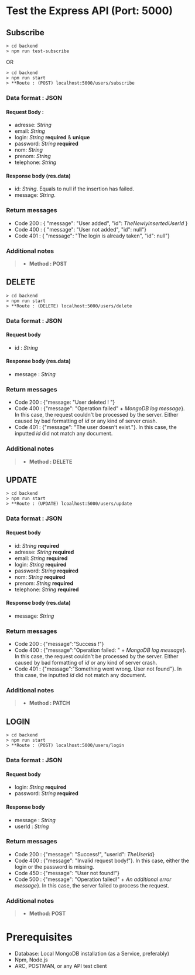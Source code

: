 # Test the Express API (Port: 5000)

## Subscribe 

```
> cd backend
> npm run test-subscribe
```

OR 

```
> cd backend 
> npm run start
> **Route : (POST) localhost:5000/users/subscribe
``` 

### Data format : JSON

#### Request Body : 

- adresse: *String* 
- email: *String* 
- login: *String* **required** & **unique**
- password: *String* **required**
- nom: *String*
- prenom: *String* 
- telephone: *String*

#### Response body (res.data)

- id: *String*. Equals to null if the insertion has failed. 
- message: *String*. 

### Return messages

- Code 200 : { "message": "User added", "id": *TheNewlyInsertedUserId* }
- Code 400 : { "message": "User not added", "id": null"}
- Code 401 : { "message": "The login is already taken", "id": null"}


### Additional notes

> - **Method : POST**

## DELETE

```
> cd backend 
> npm run start
> **Route : (DELETE) localhost:5000/users/delete
```

### Data format : JSON

#### Request body 

- id : *String*

#### Response body (res.data)

- message : *String*

### Return messages 

- Code 200 : {"message: "User deleted ! "}
- Code 400 : {"message": "Operation failed" + *MongoDB log message*}. In this case, the request couldn't be processed by the server. Either caused by bad formatting of *id* or any kind of server crash. 
- Code 401 : {"message": "The user doesn't exist."}. In this case, the inputted *id* did not match any document. 

### Additional notes

> - **Method : DELETE**

## UPDATE 

```
> cd backend 
> npm run start 
> **Route : (UPDATE) lcoalhost:5000/users/update
```

### Data format : JSON

#### Request body 

- id: *String* **required**
- adresse: *String* **required**
- email: *String* **required**
- login: *String* **required**
- password: *String* **required**
- nom: *String* **required**
- prenom: *String* **required**
- telephone: *String* **required**

#### Response body (res.data)

- message: *String*

### Return messages 

- Code 200 : {"message":"Success !"}
- Code 400 : {"message":"Operation failed: " + *MongoDB log message*}. In this case, the request couldn't be processed by the server. Either caused by bad formatting of *id* or any kind of server crash. 
- Code 401 : {"message":"Something went wrong. User not found"}. In this case, the inputted *id* did not match any document. 

### Additional notes

> - **Method : PATCH**

## LOGIN

```
> cd backend 
> npm run start 
> **Route : (POST) localhost:5000/users/login
```

### Data format : JSON

#### Request body 

- login: *String* **required**
- password: *String* **required**

#### Response body 

- message : *String*
- userId : *String*

### Return messages 

- Code 200 : {"message": "Success!", "userId": *TheUserId*}
- Code 400 : {"message": "Invalid request body!"}. In this case, either the login or the password is missing. 
- Code 450 : {"message": "User not found!"}
- Code 500 : {"message": "Operation failed!" + *An additional error message*}. In this case, the server failed to process the request. 

### Additional notes 

> - **Method: POST**

# Prerequisites

- Database: Local MongoDB installation (as a Service, preferably)
- Npm, Node.js
- ARC, POSTMAN, or any API test client